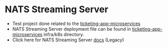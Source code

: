 # NATS Streaming Server

- Test project done related to the [ticketing-app-microservices](https://github.com/akilasams/ticketing-app-microservices)
- NATS Streaming Server deployment file can be found in [ticketing-app-microservices](https://github.com/akilasams/ticketing-app-microservices) infra/k8s directory.
- Click here for NATS Streaming Server [docs](https://nats-io.gitbook.io/legacy-nats-docs/nats-streaming-server-aka-stan/developing-with-stan) (Legacy)
